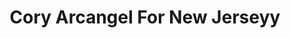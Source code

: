 ---
ee_id_show: '2163'
site: '1'
type: '5'
title: Cory Arcangel For New Jerseyy
url: cory-arcangel-for-new-jerseyy
live_url:
year: '2010'
venue: New Jerseyy & Tate Modern
state_country: Cyberspace
pitch: 'FYI: This was an entirely “virtual” show…... I re-resigned New Jerseyy’s website
  for their participation in No Soul For Sale at the Tate.,,​'
ps: "​Also possibly of interest, is this was the only participation of New Jerseyy
  in the fair. LOL."
imgs: new-jerseyy-2010-057-screen-shot-3-database-ih.jpg
things: "[96] [2010-057-cory-arcangel-for-new-jerseyy] 2010-057 Cory Arcangel for
  New Jerseyy"
status:
layout: shows
---